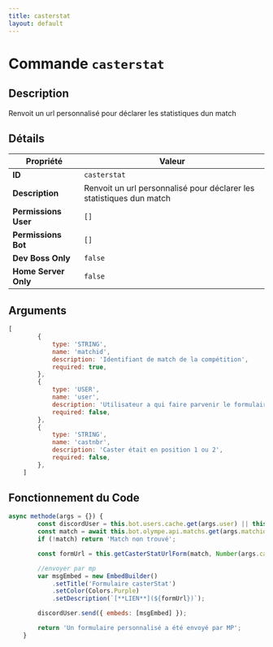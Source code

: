 ```yaml
---
title: casterstat
layout: default
---
```


# Commande `casterstat`

## Description

Renvoit un url personnalisé pour déclarer les statistiques dun match

## Détails

| Propriété | Valeur |
| --- | --- |
| **ID** | `casterstat` |
| **Description** | Renvoit un url personnalisé pour déclarer les statistiques dun match |
| **Permissions User** | `[]` |
| **Permissions Bot** | `[]` |
| **Dev Boss Only** | `false` |
| **Home Server Only** | `false` |

## Arguments

```javascript
[
		{
			type: 'STRING',
			name: 'matchid',
			description: 'Identifiant de match de la compétition',
			required: true,
		},
		{
			type: 'USER',
			name: 'user',
			description: 'Utilisateur a qui faire parvenir le formulaire',
			required: false,
		},
		{
			type: 'STRING',
			name: 'castnbr',
			description: 'Caster était en position 1 ou 2',
			required: false,
		},
	]
```

## Fonctionnement du Code

```javascript
async methode(args = {}) {
		const discordUser = this.bot.users.cache.get(args.user) || this.user;
		const match = await this.bot.olympe.api.matchs.get(args.matchid).catch();
		if (!match) return 'Match non trouvé';

		const formUrl = this.getCasterStatUrlForm(match, Number(args.castnbr||"1")-1);

		//envoyer par mp
		var msgEmbed = new EmbedBuilder()
			.setTitle('Formulaire casterStat')
			.setColor(Colors.Purple)
			.setDescription(`[**LIEN**](${formUrl})`);

		discordUser.send({ embeds: [msgEmbed] });

		return 'Un formulaire personnalisé a été envoyé par MP';
	}
```
